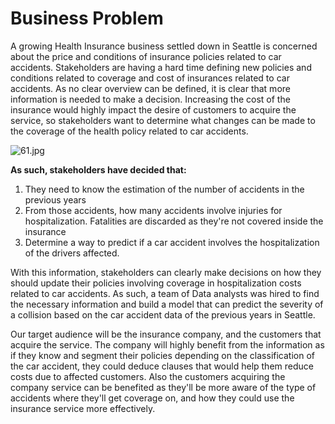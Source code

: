# Business Problem

A growing Health Insurance business settled down in Seattle is concerned about the price and conditions of insurance policies related to car accidents. Stakeholders are having a hard time defining new policies and conditions related to coverage and cost of insurances related to car accidents. As no clear overview can be defined, it is clear that more information is needed to make a decision. Increasing the cost of the insurance would highly impact the desire of customers to acquire the service, so stakeholders want to determine what changes can be made to the coverage of the health policy related to car accidents. 

![61.jpg](attachment:61.jpg)

**As such, stakeholders have decided that:**

1. They need to know the estimation of the number of accidents in the previous years 
2. From those accidents, how many accidents involve injuries for hospitalization. Fatalities are discarded as they're not covered inside the insurance 
3. Determine a way to predict if a car accident involves the hospitalization of the drivers affected. 


With this information, stakeholders can clearly make decisions on how they should update their policies involving coverage in hospitalization costs related to car accidents. As such, a team of Data analysts was hired to find the necessary information and build a model that can predict the severity of a collision based on the car accident data of the previous years in Seattle. 

Our target audience will be the insurance company, and the customers that acquire the service. The company will highly benefit from the information as if they know and segment their policies depending on the classification of the car accident, they could deduce clauses that would help them reduce costs due to affected customers. Also the customers acquiring the company service can be benefited as they'll be more aware of the type of accidents where they'll get coverage on, and how they could use the insurance service more effectively.


```python

```
